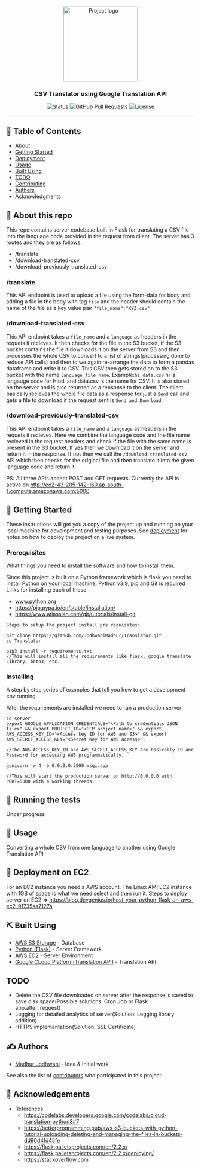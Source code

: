 <p align="center">
  <a href="" rel="noopener">
 <img width=200px height=200px src="https://miro.medium.com/max/512/0*vRWyllNNRZ7TCWTO.png" alt="Project logo"></a>
</p>

<h3 align="center">CSV Translator using Google Translation API</h3>

<div align="center">

[![Status](https://img.shields.io/badge/status-active-success.svg)]()
[![GitHub Pull Requests](https://img.shields.io/github/issues-pr/kylelobo/The-Documentation-Compendium.svg)](https://github.com/kylelobo/The-Documentation-Compendium/pulls)
[![License](https://img.shields.io/badge/license-MIT-blue.svg)](/LICENSE)

</div>

---

## 📝 Table of Contents

- [About](#about)
- [Getting Started](#getting_started)
- [Deployment](#deployment)
- [Usage](#usage)
- [Built Using](#built_using)
- [TODO](#todo)
- [Contributing](../CONTRIBUTING.md)
- [Authors](#authors)
- [Acknowledgments](#acknowledgement)

## 🧐 About this repo<a name = "about"></a>

This repo contains server codebase built in Flask for translating a CSV file into the language code provided in the request from client.
The server has 3 routes and they are as follows:
- /translate
- /download-translated-csv
- /download-previously-translated-csv

### /translate
This API endpoint is used to upload a file using the form-data for body and adding a file in the body with tag ```file``` and the header should contain the name of the file as a key value pair ```"file_name":"XYZ.csv"```

### /download-translated-csv
This API endpoint takes a ```file_name``` and a ```language``` as headers in the requets it recieves. It then checks for the file in the S3 bucket, if the S3 bucket contains the file it downloads it on the server from S3 and then processes the whole CSV to convert to a list of strings(processing done to reduce API calls) and then to we again re-arrange the data to form a pandas dataframe and write it to CSV. This CSV then gets stored on to the S3 bucket with the name ```language_file_name```. 
Example:```hi_data.csv``` hi is langauge code for Hindi and data.csv is the name for CSV.
It is also stored on the server and is also returned as a repsonse to the client. The client basically recieves the whole file data as a response for just a ```Send``` call and gets a file to download if the request sent is ```Send and Download```.

### /download-previously-translated-csv
This API endpoint takes a ```file_name``` and a ```language``` as headers in the requets it recieves. Here we combine the language code and the file name recieved in the request headers and check if the file with the same name is present in the S3 bucket. If yes then we download it on the server and return it in the response. If not then we call the ```/download-translated-csv``` API which then checks for the original file and then translate it into the given language code and return it.

PS: All three APIs accept POST and GET requests. 
Currently the API is active on http://ec2-43-205-142-160.ap-south-1.compute.amazonaws.com:5000

## 🏁 Getting Started <a name = "getting_started"></a>

These instructions will get you a copy of the project up and running on your local machine for development and testing purposes. See [deployment](#deployment) for notes on how to deploy the project on a live system.

### Prerequisites

What things you need to install the software and how to install them.

Since this project is built on a Python framework which is flask you need to install Python on your local machine.
Python v3.9, pip and Git is required
Links for installing each of these
- www.python.org
- https://pip.pypa.io/en/stable/installation/
- https://www.atlassian.com/git/tutorials/install-git
```
Steps to setup the project install pre requisites:

git clone https://github.com/JodhwaniMadhur/Translator.git
cd Translator

pip3 install -r requirements.txt 
//This will install all the requirements like flask, google translate Library, boto3, etc.

```

### Installing

A step by step series of examples that tell you how to get a development env running.

After the requirements are installed we need to run a production server 
```
cd server
export GOOGLE_APPLICATION_CREDENTIALS="<Path to credentials JSON file>" && export PROJECT_ID="<GCP project name>" && export AWS_ACCESS_KEY_ID="<Access key ID for AWS and S3>" && export AWS_SECRET_ACCESS_KEY="<Secret Key for AWS access>";

//The AWS_ACCESS_KEY_ID and AWS_SECRET_ACCESS_KEY are basically ID and Password for accessing AWS programmatically.

gunicorn -w 4 -b 0.0.0.0:5000 wsgi:app

//This will start the production server on http://0.0.0.0 with PORT=5000 with 4 working threads.
```


## 🔧 Running the tests <a name = "tests"></a>

Under progress

## 🎈 Usage <a name="usage"></a>

Converting a whole CSV from one language to another using Google Translation API 

## 🚀 Deployment on EC2 <a name = "deployment"></a>

For an EC2 instance you need a AWS account. The Linux AMI EC2 instance with 1GB of space is what we need select and then run it. Steps to deploy server on EC2 => https://blog.devgenius.io/host-your-python-flask-on-aws-ec2-91735aa7127a

## ⛏️ Built Using <a name = "built_using"></a>

- [AWS S3 Storage](https://aws.amazon.com/s3/) - Database
- [Python (Flask)](https://flask.palletsprojects.com/en/2.2.x/) - Server Framework
- [AWS EC2](https://aws.amazon.com/ec2/) - Server Environment
- [Google CLoud Platform(Translation API)](https://www.googleadservices.com/pagead/aclk?sa=L&ai=DChcSEwiiqtOXv775AhVODysKHSB-ANkYABABGgJzZg&ohost=www.google.com&cid=CAESbOD22wviP2AMThTtKv8peLO9hp-N0u-u5G9TqkWAnMmaWnPUTgDehB55WjqNAGP7QW_JLTYiQYMnILFiym2aThoqHVHk5SxGXhkWx4Jons7Ox79KO-mZp5cXEVpRF3XrDfytbHcMAnVXJx7AuA&sig=AOD64_05OG0bPYxCOgzH1_At9-DmaoczGw&q&adurl&ved=2ahUKEwjWysuXv775AhVm5nMBHWUuADcQ0Qx6BAgDEAE) - Translation API

## TODO <a name ="todo"></a>
- Delete the CSV file downloaded on server after the response is saved to save disk space(Possible solutions: Cron Job or Flask app.after_request)
- Logging for detailed analytics of server(Solution: Logging library addition)
- HTTPS implementation(Solution: SSL Certificate)

## ✍️ Authors <a name = "authors"></a>

- [Madhur Jodhwani](https://github.com/JodhwaniMadhur) - Idea & Initial work

See also the list of [contributors](https://github.com/kylelobo/The-Documentation-Compendium/contributors) who participated in this project.

## 🎉 Acknowledgements <a name = "acknowledgement"></a>
- References
  - https://codelabs.developers.google.com/codelabs/cloud-translation-python3#7
  - https://betterprogramming.pub/aws-s3-buckets-with-python-tutorial-uploading-deleting-and-managing-the-files-in-buckets-dd90d4fd45fe
  - https://flask.palletsprojects.com/en/2.2.x/
  - https://flask.palletsprojects.com/en/2.2.x/deploying/
  - https://stackoverflow.com
